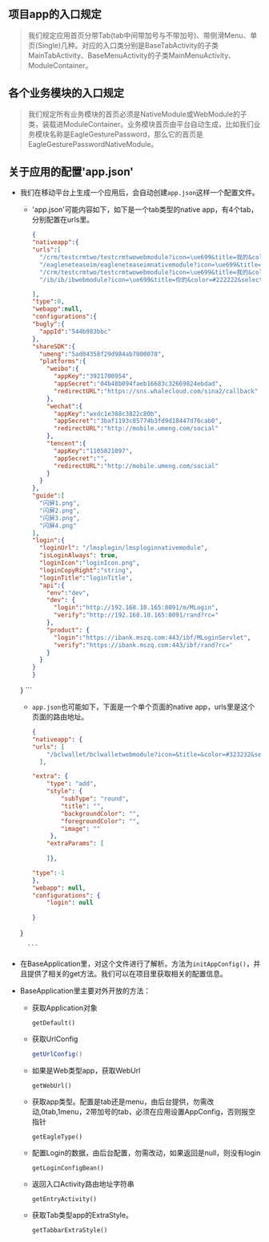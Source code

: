 ## 项目app的入口规定
> 我们规定应用首页分带Tab(tab中间带加号与不带加号)、带侧滑Menu、单页(Single)几种。对应的入口类分别是BaseTabActivity的子类MainTabActivity、BaseMenuActivity的子类MainMenuActivity、ModuleContainer。
	
## 各个业务模块的入口规定
> 我们规定所有业务模块的首页必须是NativeModule或WebModule的子类，装载进ModuleContainer。业务模块首页由平台自动生成，比如我们业务模块名称是EagleGesturePassword，那么它的首页是EagleGesturePasswordNativeModule。

## 关于应用的配置'app.json'
- 我们在移动平台上生成一个应用后，会自动创建`app.json`这样一个配置文件。
	+ 'app.json'可能内容如下，如下是一个tab类型的native app，有4个tab，分别配置在urls里。
	
		```json
		{
	  "nativeapp":{
	    "urls":[
	      "/crm/testcrmtwo/testcrmtwowebmodule?icon=\ue699&title=我的&color=#222222&selectColor=#2097f4",
	      "/eagleneteaseim/eagleneteaseimnativemodule?icon=\ue699&title=你的&color=#222222&selectColor=#2097f4",
	      "/crm/testcrmtwo/testcrmtwowebmodule?icon=\ue699&title=我的&color=#222222&selectColor=#2097f4",
	      "/ib/ib/ibwebmodule?icon=\ue699&title=你的&color=#222222&selectColor=#2097f4"
	
	    ],
	    "type":0,
	  "webapp":null,
	  "configurations":{
	    "bugly":{
	      "appId":"544b983bbc"
	    },
	    "shareSDK":{
	      "umeng":"5ad04358f29d984ab7000078",
	      "platforms":{
	        "weibo":{
	          "appKey":"3921700954",
	          "appSecret":"04b48b094faeb16683c32669824ebdad",
	          "redirectURL":"https://sns.whalecloud.com/sina2/callback"
	        },
	        "wechat":{
	          "appKey":"wxdc1e388c3822c80b",
	          "appSecret":"3baf1193c85774b3fd9d18447d76cab0",
	          "redirectURL":"http://mobile.umeng.com/social"
	        },
	        "tencent":{
	          "appKey":"1105821097",
	          "appSecret":"",
	          "redirectURL":"http://mobile.umeng.com/social"
	        }
	      }
	    },
	    "guide":[
	      "闪屏1.png",
	      "闪屏2.png",
	      "闪屏3.png",
	      "闪屏4.png"
	    ],
	    "login":{
	      "loginUrl": "/lmsplogin/lmsploginnativemodule",
	      "isLoginAlways": true,
	      "loginIcon":"loginIcon.png",
	      "loginCopyRight":"string",
	      "loginTitle":"loginTitle",
	      "api":{
	        "env":"dev",
	        "dev": {
	          "login":"http://192.168.10.165:8091/m/MLogin",
	          "verify":"http://192.168.10.165:8091/rand?rc="
	        },
	        "product": {
	          "login":"https://ibank.mszq.com:443/ibf/MLoginServlet",
	          "verify":"https://ibank.mszq.com:443/ibf/rand?rc="
	        }
	      }
	    }
	  }
	}
		```

	+ `app.json`也可能如下，下面是一个单个页面的native app，urls里是这个页面的路由地址。
		
		```json
		{
	  "nativeapp": {
	    "urls": [
	        "/bclwallet/bclwalletwebmodule?icon=&title=&color=#323232&selectColor=#2097f4" 
	      ],
	    
	    "extra": {
	        "type": "add",
	        "style": {
	            "subType": "round",
	            "title": "",
	            "backgroundColor": "",
	            "foregroundColor": "",
	            "image": ""
	         },
	        "extraParams": [
	            
	        ]},
	    
	    "type":-1
	  },
	  "webapp": null,
	  "configurations": {
	        "login": null
	                
	  }
	}
	
		```

- 在BaseApplication里，对这个文件进行了解析。方法为`initAppConfig()`，并且提供了相关的get方法。我们可以在项目里获取相关的配置信息。
- BaseApplication里主要对外开放的方法：
	+ 获取Application对象
		
		```
		getDefault()
		```

	+ 获取UrlConfig
	
		```java
		getUrlConfig()
		```

	+ 如果是Web类型app，获取WebUrl
	
		```
		getWebUrl()
		```

	+ 获取app类型。配置是tab还是menu，由后台提供，勿需改动,0tab,1menu，2带加号的tab，必须在应用设置AppConfig，否则报空指针

		```
		getEagleType()
		```

	+ 配置Login的数据，由后台配置，勿需改动，如果返回是null，则没有login

		```
		getLoginConfigBean()
		```

	+ 返回入口Activity路由地址字符串

		```
		getEntryActivity()
		```

	+ 获取Tab类型app的ExtraStyle。

		```
		getTabbarExtraStyle()
		```

	